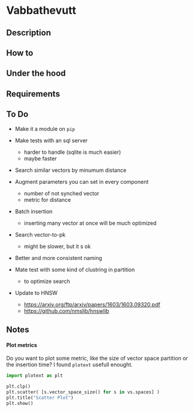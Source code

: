 # Vabbathevutt

## Description



## How to

## Under the hood

## Requirements

## To Do

- Make it a module on `pip`

- Make tests with an sql server
    - harder to handle (sqlite is much easier)
    - maybe faster

- Search similar vectors by minumum distance

- Augment parameters you can set in every component
    - number of not synched vector
    - metric for distance

- Batch insertion
    - inserting many vector at once will be much optimized

- Search vector-to-pk
    - might be slower, but it s ok

- Better and more consistent naming

- Mate test with some kind of clustring in partition
    - to optimize search

- Update to HNSW
    - https://arxiv.org/ftp/arxiv/papers/1603/1603.09320.pdf
    - https://github.com/nmslib/hnswlib

## Notes
#### Plot metrics
Do you want to plot some metric, like the size of vector space partition or the insertion time?
I found `plotext` usefull enought.

```python
import plotext as plt

plt.clp()
plt.scatter( [s.vector_space_size() for s in vs.spaces] )
plt.title("Scatter Plot")
plt.show()
```





